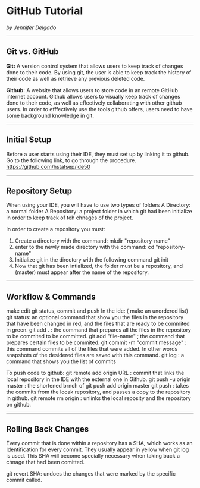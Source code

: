 # GitHub Tutorial

_by Jennifer Delgado_

---
## Git vs. GitHub
**Git:** A version control system that allows users to keep track of changes done to their code. By using git, the user is able to keep track the history of their code as well as retrieve any previous deleted code.

**Github:** A website that allows users to store code in an remote GitHub internet account. Github allows users to visually keep track of changes done to their code, as well as effectively collaborating with other github users. In order to efffectively use the tools github offers, users need to have some background knowledge in git.

---
## Initial Setup
Before a user starts using their IDE, they must set up by linking it to github. Go to the following link, to go through the procedure.
https://github.com/hstatsep/ide50


---
## Repository Setup

When using your IDE, you will have to use two types of folders
A Directory: a normal folder
A Repository: a project folder in which git had been initialize in order to keep track of teh chnages of the project. 

In order to create a repository you must:
1. Create a directory with the command:
    mkdir "repository-name"
2. enter to the newly made directory with the command:
    cd "repository-name"
3. Initialize git in the directory with the following command
    git init 
3. Now that git has been intialized, the folder must be a repository, and (master) must appear after the name of the repository.

---
## Workflow & Commands
make edit git status, commit and push 
In the ide: ( make an unordered list)
git status: an optional command that show you the files in the repository that have been changed in red, and the files that are ready to be commited in green.
git add . : the command that prepares all the files in the repository to be commited to be committed.
git add "file-name" ; the command that prepares certain files to be commited.
git commit -m "commit message" : this command commits all of the files that were added. In other words snapshots of the desidered files are saved with this command.
git log : a command that shows you the list of commits

To push code to github:
git remote add origin URL : commit that links the local repository in the IDE with the external one in Github.
git push -u origin master : the shortened brnch of git push add origin master
git push : takes the commits from the locak repository, and passes a copy to the repository in github.
git remote rm origin : unlinks the local reposity and the repository on github.

---
## Rolling Back Changes
Every commit that is done within a repository has a SHA, which works as an Identification for every commit. They usually appear in yellow when git log is used. This SHA will become specially necessary when taking back a chnage that had been comitted.

git revert SHA: undoes the changes that were marked by the specific commit called.

